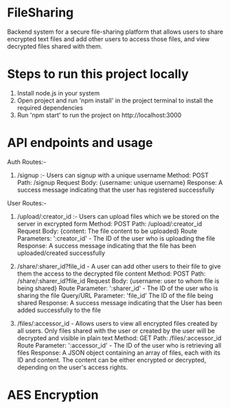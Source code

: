 # FileSharing
Backend system for a secure file-sharing platform that allows users to share encrypted text files and add other users to access those files, and view decrypted files shared with them.

# Steps to run this project locally
1. Install node.js in your system
2. Open project and run 'npm install' in the project terminal to install the required dependencies 
3. Run 'npm start' to run the project on http://localhost:3000

# API endpoints and usage
Auth Routes:-
1. /signup :- Users can signup with a unique username
Method: POST
Path: /signup
Request Body: {username: unique username}
Response: A success message indicating that the user has registered successfully

User Routes:-
1. /upload/:creator_id :- Users can upload files which we be stored on the server in excrypted form
Method: POST
Path: /upload/:creator_id
Request Body: {content: The file content to be uploaded}
Route Parameters: ':creator_id' - The ID of the user who is uploading the file
Response: A success message indicating that the file has been uploaded/created successfully

2. /share/:sharer_id?file_id - A user can add other users to their file to give them the access to the decrypted file content
Method: POST
Path: /share/:sharer_id?file_id
Request Body: {username: user to whom file is being shared}
Route Parameter: ':sharer_id' - The ID of the user who is sharing the file
Query/URL Parameter: 'file_id' The ID of the file being shared
Response: A success message indicating that the User has been added successfully to the file

4. /files/:accessor_id - Allows users to view all encrypted files created by all users. Only files shared with the user or created by the user will be decrypted and visible in plain text
Method: GET
Path: /files/:accessor_id
Route Parameter: ':accessor_id' - The ID of the user who is retrieving all files
Response: A JSON object containing an array of files, each with its ID and content. The content can be either encrypted or decrypted, depending on the user's access rights.

# AES Encryption

